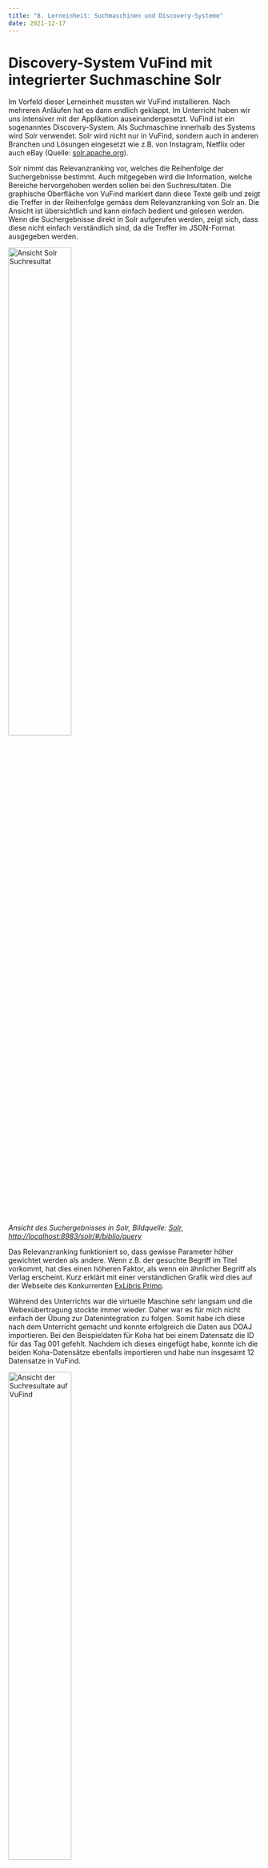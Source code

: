 ```yaml
---
title: "8. Lerneinheit: Suchmaschinen und Discovery-Systeme"
date: 2021-12-17
---
```


<h1>Discovery-System VuFind mit integrierter Suchmaschine Solr</h1>

<p>Im Vorfeld dieser Lerneinheit mussten wir VuFind installieren. Nach mehreren Anläufen hat es dann endlich geklappt. Im Unterricht haben wir uns intensiver mit der Applikation auseinandergesetzt. VuFind ist ein sogenanntes Discovery-System. Als Suchmaschine innerhalb des Systems wird Solr verwendet. Solr wird nicht nur in VuFind, sondern auch in anderen Branchen und Lösungen eingesetzt wie z.B. von Instagram, Netflix oder auch eBay (Quelle: <a href="https://solr.apache.org/community.html#powered-by">solr.apache.org</a>). <br></p>

<p>Solr nimmt das Relevanzranking vor, welches die Reihenfolge der Suchergebnisse bestimmt. Auch mitgegeben wird die Information, welche Bereiche hervorgehoben werden sollen bei den Suchresultaten. Die graphische Oberfläche von VuFind markiert dann diese Texte gelb und zeigt die Treffer in der Reihenfolge gemäss dem Relevanzranking von Solr an. Die Ansicht ist übersichtlich und kann einfach bedient und gelesen werden. Wenn die Suchergebnisse direkt in Solr aufgerufen werden, zeigt sich, dass diese nicht einfach verständlich sind, da die Treffer im JSON-Format ausgegeben werden.<br></p>

<p><img src="https://user-images.githubusercontent.com/83494929/146582606-e4bca8e7-6b5c-474d-9425-49b6464d24d5.png" alt=" Ansicht Solr Suchresultat" width="50%"><br>
<i>Ansicht des Suchergebnisses in Solr, Bildquelle: <a href="http://localhost:8983/solr/#/biblio/query">Solr, http://localhost:8983/solr/#/biblio/query</a></i><br></p>

<p>Das Relevanzranking funktioniert so, dass gewisse Parameter höher gewichtet werden als andere. Wenn z.B. der gesuchte Begriff im Titel vorkommt, hat dies einen höheren Faktor, als wenn ein ähnlicher Begriff als Verlag erscheint. Kurz erklärt mit einer verständlichen Grafik wird dies auf der Webseite des Konkurrenten <a href="https://exlibrisgroup.com/de/produkte/primo/relevanzranking/">ExLibris Primo</a>. <br></p>

<p>Während des Unterrichts war die virtuelle Maschine sehr langsam und die Webexübertragung stockte immer wieder. Daher war es für mich nicht einfach der Übung zur Datenintegration zu folgen. Somit habe ich diese nach dem Unterricht gemacht und konnte erfolgreich die Daten aus DOAJ importieren. Bei den Beispieldaten für Koha hat bei einem Datensatz die ID für das Tag 001 gefehlt. Nachdem ich dieses eingefügt habe, konnte ich die beiden Koha-Datensätze ebenfalls importieren und habe nun insgesamt 12 Datensatze in VuFind.<br></p>

<p><img src="https://user-images.githubusercontent.com/83494929/146583302-bd31d257-6982-4d6c-8c37-a83d6816b557.png" alt=" Ansicht der Suchresultate auf VuFind" width="50%"><br>
<i>Ansicht des Suchergebnisses in VuFind, Bildquelle: <a href="http://localhost/vufind">VuFind, http://localhost/vufind</a></i><br></p>

<p>Am Ende dieser Unterrichtseinheit haben wir nun alle Elemente des Schaubilds zu den Lehrinhalten behandelt. </p>

<p><img src="https://user-images.githubusercontent.com/83494929/146583725-d5f10130-b244-47de-8d20-11a9796ac6b8.png" alt="Grafische Darstellung des Lehrinhalts" width="100%"><br>
<i>Schaubild Lehrinhalte BAIN, Bildquelle: <a href="https://bain.felixlohmeier.de/#/01_technische-grundlagen">Skript BAIN, 1. Technische Grundlagen</a></i><br></p>

<p>Das Bibliothekssystem Koha (<a href="https://melakae.github.io/bain_lerntagebuch/2021/10/01/lerneinheit_2.html">Lerneinheit 2</a>) und das Archivinformationssystem ArchivesSpace (<a href="https://melakae.github.io/bain_lerntagebuch/2021/11/05/lerneinheit_4.html">Lerneinheit 4</a>) haben wir installiert und anschliessend Objekte erfasst. Bei der Repository-Software DSpace (<a href="https://melakae.github.io/bain_lerntagebuch/2021/11/19/lerneinheit_5.html">Lerneinheit 5</a>) konnten wir die Testumgebung nutzen und dort ein Dokument ins Repository hochladen. Diese Daten haben wir anschliessend aus der Schnittstelle kopiert und so exportiert. Bei Koha und ArchivesSpace konnten wir die Daten über die OAI-PMH-Schnittstelle (<a href="https://melakae.github.io/bain_lerntagebuch/2021/11/05/lerneinheit_4.html">Lerneinheit 4</a> und <a href="https://melakae.github.io/bain_lerntagebuch/2021/11/19/lerneinheit_5.html">Lerneinheit 5</a>) direkt mittels VuFindHarvest (Lerneinheit 6) aufrufen, um sie zu exportieren. Da die drei Datensätze unterschiedliche Metadaten-Standards aufwiesen, mussten sie in der Software marcEdit (<a href="https://melakae.github.io/bain_lerntagebuch/2021/12/02/lerneinheit_6.html">Lerneinheit 6</a>) in das Datenformat MARC21-XML transformiert werden. Dank dem Crosswalk standen dann die Daten in einem Metadaten-Standard zur Verfügung, in welchem sie anschliessen weiterverarbeitet werden konnten. Zusätzlich zu den drei erwähnten Systemen, wurden auch noch Tabellendaten im csv-Format in OpenRefine (<a href="https://melakae.github.io/bain_lerntagebuch/2021/12/03/lerneinheit_7.html">Lerneinheit 7</a>) behandelt und ebenfalls als MARC21-XML exportiert. In dieser Lerneinheit wurden die gesammelten Daten nun in die Suchmaschine Solr eingelesen, welche in VuFind integriert ist. In der grafischen Oberfläche von VuFind stehen nun die importierten Datensätze zur Verfügung und können genutzt werden. </p>
